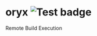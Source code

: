 # oryx ![Test badge](https://github.com/benbrittain/oryx/actions/workflows/main.yml/badge.svg)

Remote Build Execution
